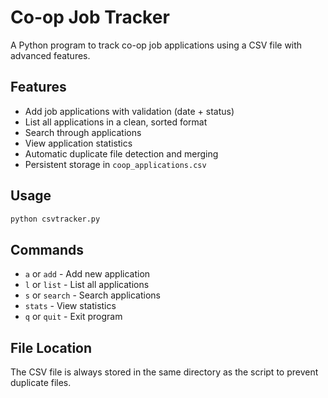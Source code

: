 # Co-op Job Tracker

A Python program to track co-op job applications using a CSV file with advanced features.

## Features
- Add job applications with validation (date + status)
- List all applications in a clean, sorted format  
- Search through applications
- View application statistics
- Automatic duplicate file detection and merging
- Persistent storage in `coop_applications.csv`

## Usage
```bash
python csvtracker.py
```

## Commands
- `a` or `add` - Add new application
- `l` or `list` - List all applications
- `s` or `search` - Search applications
- `stats` - View statistics
- `q` or `quit` - Exit program

## File Location
The CSV file is always stored in the same directory as the script to prevent duplicate files.
